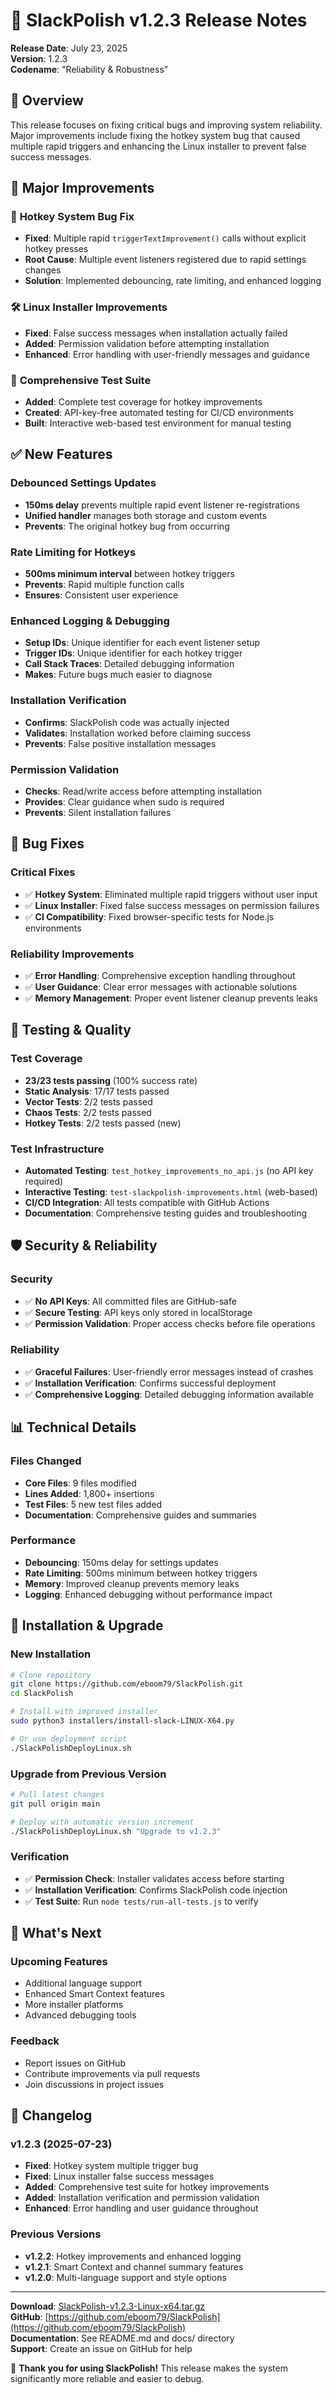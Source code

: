 # 🚀 SlackPolish v1.2.3 Release Notes

**Release Date**: July 23, 2025  
**Version**: 1.2.3  
**Codename**: "Reliability & Robustness"

## 🎯 Overview

This release focuses on fixing critical bugs and improving system reliability. Major improvements include fixing the hotkey system bug that caused multiple rapid triggers and enhancing the Linux installer to prevent false success messages.

## 🔧 Major Improvements

### 🐛 **Hotkey System Bug Fix**
- **Fixed**: Multiple rapid `triggerTextImprovement()` calls without explicit hotkey presses
- **Root Cause**: Multiple event listeners registered due to rapid settings changes
- **Solution**: Implemented debouncing, rate limiting, and enhanced logging

### 🛠️ **Linux Installer Improvements**
- **Fixed**: False success messages when installation actually failed
- **Added**: Permission validation before attempting installation
- **Enhanced**: Error handling with user-friendly messages and guidance

### 🧪 **Comprehensive Test Suite**
- **Added**: Complete test coverage for hotkey improvements
- **Created**: API-key-free automated testing for CI/CD environments
- **Built**: Interactive web-based test environment for manual testing

## ✅ New Features

### **Debounced Settings Updates**
- **150ms delay** prevents multiple rapid event listener re-registrations
- **Unified handler** manages both storage and custom events
- **Prevents**: The original hotkey bug from occurring

### **Rate Limiting for Hotkeys**
- **500ms minimum interval** between hotkey triggers
- **Prevents**: Rapid multiple function calls
- **Ensures**: Consistent user experience

### **Enhanced Logging & Debugging**
- **Setup IDs**: Unique identifier for each event listener setup
- **Trigger IDs**: Unique identifier for each hotkey trigger
- **Call Stack Traces**: Detailed debugging information
- **Makes**: Future bugs much easier to diagnose

### **Installation Verification**
- **Confirms**: SlackPolish code was actually injected
- **Validates**: Installation worked before claiming success
- **Prevents**: False positive installation messages

### **Permission Validation**
- **Checks**: Read/write access before attempting installation
- **Provides**: Clear guidance when sudo is required
- **Prevents**: Silent installation failures

## 🐛 Bug Fixes

### **Critical Fixes**
- ✅ **Hotkey System**: Eliminated multiple rapid triggers without user input
- ✅ **Linux Installer**: Fixed false success messages on permission failures
- ✅ **CI Compatibility**: Fixed browser-specific tests for Node.js environments

### **Reliability Improvements**
- ✅ **Error Handling**: Comprehensive exception handling throughout
- ✅ **User Guidance**: Clear error messages with actionable solutions
- ✅ **Memory Management**: Proper event listener cleanup prevents leaks

## 🧪 Testing & Quality

### **Test Coverage**
- **23/23 tests passing** (100% success rate)
- **Static Analysis**: 17/17 tests passed
- **Vector Tests**: 2/2 tests passed
- **Chaos Tests**: 2/2 tests passed
- **Hotkey Tests**: 2/2 tests passed (new)

### **Test Infrastructure**
- **Automated Testing**: `test_hotkey_improvements_no_api.js` (no API key required)
- **Interactive Testing**: `test-slackpolish-improvements.html` (web-based)
- **CI/CD Integration**: All tests compatible with GitHub Actions
- **Documentation**: Comprehensive testing guides and troubleshooting

## 🛡️ Security & Reliability

### **Security**
- ✅ **No API Keys**: All committed files are GitHub-safe
- ✅ **Secure Testing**: API keys only stored in localStorage
- ✅ **Permission Validation**: Proper access checks before file operations

### **Reliability**
- ✅ **Graceful Failures**: User-friendly error messages instead of crashes
- ✅ **Installation Verification**: Confirms successful deployment
- ✅ **Comprehensive Logging**: Detailed debugging information available

## 📊 Technical Details

### **Files Changed**
- **Core Files**: 9 files modified
- **Lines Added**: 1,800+ insertions
- **Test Files**: 5 new test files added
- **Documentation**: Comprehensive guides and summaries

### **Performance**
- **Debouncing**: 150ms delay for settings updates
- **Rate Limiting**: 500ms minimum between hotkey triggers
- **Memory**: Improved cleanup prevents memory leaks
- **Logging**: Enhanced debugging without performance impact

## 🚀 Installation & Upgrade

### **New Installation**
```bash
# Clone repository
git clone https://github.com/eboom79/SlackPolish.git
cd SlackPolish

# Install with improved installer
sudo python3 installers/install-slack-LINUX-X64.py

# Or use deployment script
./SlackPolishDeployLinux.sh
```

### **Upgrade from Previous Version**
```bash
# Pull latest changes
git pull origin main

# Deploy with automatic version increment
./SlackPolishDeployLinux.sh "Upgrade to v1.2.3"
```

### **Verification**
- ✅ **Permission Check**: Installer validates access before starting
- ✅ **Installation Verification**: Confirms SlackPolish code injection
- ✅ **Test Suite**: Run `node tests/run-all-tests.js` to verify

## 🎯 What's Next

### **Upcoming Features**
- Additional language support
- Enhanced Smart Context features
- More installer platforms
- Advanced debugging tools

### **Feedback**
- Report issues on GitHub
- Contribute improvements via pull requests
- Join discussions in project issues

## 📝 Changelog

### v1.2.3 (2025-07-23)
- **Fixed**: Hotkey system multiple trigger bug
- **Fixed**: Linux installer false success messages
- **Added**: Comprehensive test suite for hotkey improvements
- **Added**: Installation verification and permission validation
- **Enhanced**: Error handling and user guidance throughout

### Previous Versions
- **v1.2.2**: Hotkey improvements and enhanced logging
- **v1.2.1**: Smart Context and channel summary features
- **v1.2.0**: Multi-language support and style options

---

**Download**: [SlackPolish-v1.2.3-Linux-x64.tar.gz](releases/v1.2.3/)  
**GitHub**: [https://github.com/eboom79/SlackPolish](https://github.com/eboom79/SlackPolish)  
**Documentation**: See README.md and docs/ directory  
**Support**: Create an issue on GitHub for help

🎉 **Thank you for using SlackPolish!** This release makes the system significantly more reliable and easier to debug.
